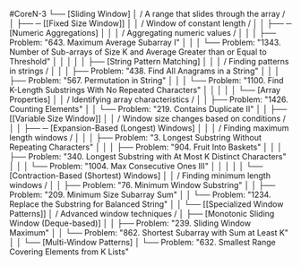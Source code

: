#CoreN-3
└── [Sliding Window]
    │   / A range that slides through the array /
    │
    ├── ─ [[Fixed Size Window]]
    │   │   / Window of constant length /
    │   │   ├── ─ [Numeric Aggregations]
    │   │   │   / Aggregating numeric values /
    │   │   │   ├── Problem: "643. Maximum Average Subarray I"
    │   │   │   └── Problem: "1343. Number of Sub-arrays of Size K and Average Greater than or Equal to Threshold"
    │   │   │
    │   │   ├── [String Pattern Matching]
    │   │   │   / Finding patterns in strings /
    │   │   │   ├── Problem: "438. Find All Anagrams in a String"
    │   │   │   ├── Problem: "567. Permutation in String"
    │   │   │   └── Problem: "1100. Find K-Length Substrings With No Repeated Characters"
    │   │   │
    │   │   └── [Array Properties]
    │   │       / Identifying array characteristics /
    │   │       ├── Problem: "1426. Counting Elements"
    │   │       └── Problem: "219. Contains Duplicate II"
    │   │
    ├── [[Variable Size Window]]
    │   │   / Window size changes based on conditions /
    │   │   ├── ─ [Expansion-Based (Longest) Windows]
    │   │   │   / Finding maximum length windows /
    │   │   │   ├── Problem: "3. Longest Substring Without Repeating Characters"
    │   │   │   ├── Problem: "904. Fruit Into Baskets"
    │   │   │   ├── Problem: "340. Longest Substring with At Most K Distinct Characters"
    │   │   │   └── Problem: "1004. Max Consecutive Ones III"
    │   │   │
    │   │   └── [Contraction-Based (Shortest) Windows]
    │   │       / Finding minimum length windows /
    │   │       ├── Problem: "76. Minimum Window Substring"
    │   │       ├── Problem: "209. Minimum Size Subarray Sum"
    │   │       └── Problem: "1234. Replace the Substring for Balanced String"
    │   │
    └── [[Specialized Window Patterns]]
        │   / Advanced window techniques /
        │   ├── [Monotonic Sliding Window (Deque-based)]
        │   │   ├── Problem: "239. Sliding Window Maximum"
        │   │   └── Problem: "862. Shortest Subarray with Sum at Least K"
        │   │
        └── [Multi-Window Patterns]
            │   └── Problem: "632. Smallest Range Covering Elements from K Lists"